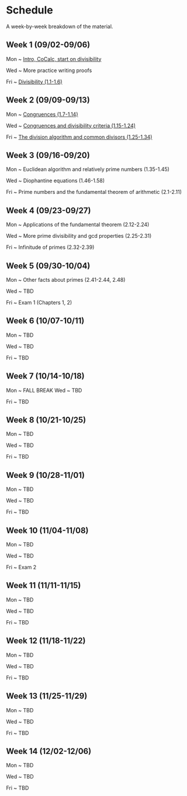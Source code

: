 # Schedule

A week-by-week breakdown of the material.

## Week  1 (09/02-09/06)

Mon
  ~ [Intro, CoCalc, start on divisibility ](notes/01_divisibility.md)

Wed
  ~ More practice writing proofs

Fri
  ~ [Divisibility (1.1-1.6)](notes/02_more_divisibility.md)


## Week  2 (09/09-09/13)

Mon
  ~ [Congruences (1.7-1.14)](notes/03_congruences.md)

Wed
  ~ [Congruences and divisibility criteria (1.15-1.24)](notes/04_congruences_and_divisibility.md)

Fri
  ~ [The division algorithm and common divisors (1.25-1.34)](notes/05_division_algorithm.md)


## Week  3 (09/16-09/20)

Mon
  ~ Euclidean algorithm and relatively prime numbers (1.35-1.45)

Wed
  ~ Diophantine equations (1.46-1.58)

Fri
  ~ Prime numbers and the fundamental theorem of arithmetic (2.1-2.11)


## Week  4 (09/23-09/27)

Mon
  ~ Applications of the fundamental theorem (2.12-2.24)

Wed
  ~ More prime divisibility and gcd properties (2.25-2.31)

Fri
  ~ Infinitude of primes (2.32-2.39)


## Week  5 (09/30-10/04)

Mon
  ~ Other facts about primes (2.41-2.44, 2.48)

Wed
  ~ TBD

Fri
  ~ Exam 1  (Chapters 1, 2)


## Week  6 (10/07-10/11)

Mon
  ~ TBD

Wed
  ~ TBD

Fri
  ~ TBD


## Week  7 (10/14-10/18)

Mon
  ~ FALL BREAK
Wed
  ~ TBD

Fri
  ~ TBD


## Week  8 (10/21-10/25)

Mon
  ~ TBD

Wed
  ~ TBD

Fri
  ~ TBD


## Week  9 (10/28-11/01)

Mon
  ~ TBD

Wed
  ~ TBD

Fri
  ~ TBD


## Week 10 (11/04-11/08)

Mon
  ~ TBD

Wed
  ~ TBD

Fri
  ~ Exam 2


## Week 11 (11/11-11/15)

Mon
  ~ TBD

Wed
  ~ TBD

Fri
  ~ TBD


## Week 12 (11/18-11/22)

Mon
  ~ TBD

Wed
  ~ TBD

Fri
  ~ TBD


## Week 13 (11/25-11/29)

Mon
  ~ TBD

Wed
  ~ TBD

Fri
  ~ TBD


## Week 14 (12/02-12/06)

Mon
  ~ TBD

Wed
  ~ TBD

Fri
  ~ TBD

